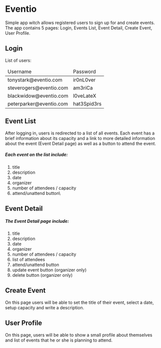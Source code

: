 # Eventio 

Simple app witch allows registered users to sign up for and create events. The app contains 5 pages: Login, Events List, Event Detail, Create Event, User Profile.

## Login 
List of users:
<table>
  <thead>
   <tr>
      <td>Username</td>
      <td>Password</td>
    </tr>
  </thead>
  <tbody>
    <tr>
      <td>tonystark@eventio.com</td>
      <td>ir0nL0ver</td>
    </tr>
    <tr>
      <td>steverogers@eventio.com</td>
      <td>am3riCa</td>
    </tr>
    <tr>
      <td>blackwidow@eventio.com</td>
      <td>l0veLateX</td>
    </tr>
    <tr>
      <td>peterparker@eventio.com</td>
      <td>hat3Spid3rs</td>
    </tr>
  </tbody>
</table>

## Event List
After logging in, users is redirected to a list of all events. Each event has a brief information about its capacity and a link to more detailed information about the event (Event Detail page) as well as a button to attend the event.
##### Each event on the list include:
1. title
2. description
3. date
4. organizer
5. number of attendees / capacity
6. attend/unattend button\

## Event Detail
##### The Event Detail page include:  
1. title
2. description
3. date
4. organizer
5. number of attendees / capacity
6. list of attendees
7. attend/unattend button
8. update event button (organizer only)
9. delete button (organizer only)

## Create Event
On this page users will be able to set the title of their event, select a date, setup capacity and write a description.

## User Profile
On this page, users will be able to show a small profile about themselves and list of events that he or she is planning to attend.